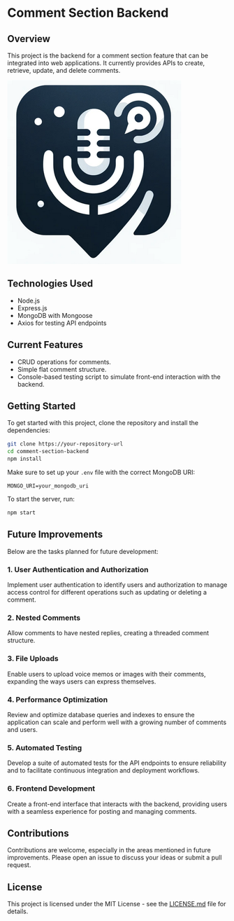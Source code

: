 # Comment Section Backend

## Overview

This project is the backend for a comment section feature that can be integrated into web applications. It currently provides APIs to create, retrieve, update, and delete comments.

![1706406008361](image/README/1706406008361.png)

## Technologies Used

- Node.js
- Express.js
- MongoDB with Mongoose
- Axios for testing API endpoints

## Current Features

- CRUD operations for comments.
- Simple flat comment structure.
- Console-based testing script to simulate front-end interaction with the backend.

## Getting Started

To get started with this project, clone the repository and install the dependencies:

```bash
git clone https://your-repository-url
cd comment-section-backend
npm install
```

Make sure to set up your `.env` file with the correct MongoDB URI:

```plaintext
MONGO_URI=your_mongodb_uri
```

To start the server, run:

```bash
npm start
```


## Future Improvements

Below are the tasks planned for future development:

### 1. User Authentication and Authorization

Implement user authentication to identify users and authorization to manage access control for different operations such as updating or deleting a comment.

### 2. Nested Comments

Allow comments to have nested replies, creating a threaded comment structure.

### 3. File Uploads

Enable users to upload voice memos or images with their comments, expanding the ways users can express themselves.

### 4. Performance Optimization

Review and optimize database queries and indexes to ensure the application can scale and perform well with a growing number of comments and users.

### 5. Automated Testing

Develop a suite of automated tests for the API endpoints to ensure reliability and to facilitate continuous integration and deployment workflows.

### 6. Frontend Development

Create a front-end interface that interacts with the backend, providing users with a seamless experience for posting and managing comments.

## Contributions

Contributions are welcome, especially in the areas mentioned in future improvements. Please open an issue to discuss your ideas or submit a pull request.

## License

This project is licensed under the MIT License - see the [LICENSE.md]() file for details.
